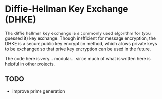 # Diffie-Hellman Key Exchange (DHKE)
The diffie hellman key exchange is a commonly used algorithm for (you guessed it) key exchange.
Though inefficient for message encryption, the DHKE is a secure public key encryption method, which allows private keys to be exchanged so that prive key encryption can be used in the future.

The code here is very... modular... since much of what is written here is helpful in other projects.

## TODO
- improve prime generation

